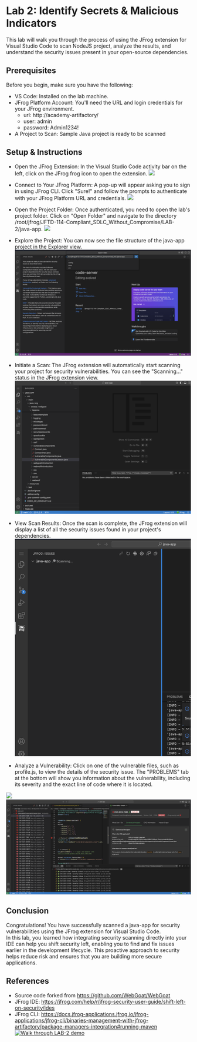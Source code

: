 # Lab 2: Identify Secrets & Malicious Indicators
This lab will walk you through the process of using the JFrog extension for Visual Studio Code to scan NodeJS project, analyze the results, and understand the security issues present in your open-source dependencies.

## Prerequisites
Before you begin, make sure you have the following:
- VS Code: Installed on the lab machine.
- JFrog Platform Account: You'll need the URL and login credentials for your JFrog environment.
    - url: http://academy-artifactory/
    - user: admin
    - password: Admin1234!
- A Project to Scan: Sample Java project is ready to be scanned

## Setup & Instructions
- Open the JFrog Extension: In the Visual Studio Code activity bar on the left, click on the JFrog frog icon to open the extension.
<img src="./images/vscode-0.png" /> <br/>

- Connect to Your JFrog Platform: A pop-up will appear asking you to sign in using JFrog CLI. Click "Sure!" and follow the prompts to authenticate with your JFrog Platform URL and credentials.
<img src="./images/vscode-1.png" /> <br/>

- Open the Project Folder: Once authenticated, you need to open the lab's project folder. Click on "Open Folder" and navigate to the directory /root/jfrog/JFTD-114-Compliant_SDLC_Without_Compromise/LAB-2/java-app.
<img src="./images/vscode-2.png" /> <br/>

- Explore the Project: You can now see the file structure of the java-app project in the Explorer view. 
<img src="./images/vscode-3.png" /> <br/>

- Initiate a Scan: The JFrog extension will automatically start scanning your project for security vulnerabilities. You can see the "Scanning..." status in the JFrog extension view.
<img src="./images/vscode-4.png" /> <br/>

- View Scan Results: Once the scan is complete, the JFrog extension will display a list of all the security issues found in your project's dependencies.
<img src="./images/vscode-5.png" /> <br/>

- Analyze a Vulnerability: Click on one of the vulnerable files, such as profile.js, to view the details of the security issue. The "PROBLEMS" tab at the bottom will show you information about the vulnerability, including its severity and the exact line of code where it is located.

<img src="./images/vscode-6.png" /> <br/>
<img src="./images/vscode-7.png" /> <br/>


## Conclusion
Congratulations! You have successfully scanned a java-app for security vulnerabilities using the JFrog extension for Visual Studio Code.
<br/>
In this lab, you learned how integrating security scanning directly into your IDE can help you shift security left, enabling you to find and fix issues earlier in the development lifecycle. This proactive approach to security helps reduce risk and ensures that you are building more secure applications.

## References
- Source code forked from https://github.com/WebGoat/WebGoat
- JFrog IDE: https://jfrog.com/help/r/jfrog-security-user-guide/shift-left-on-security/ides 
- JFrog CLI: https://docs.jfrog-applications.jfrog.io/jfrog-applications/jfrog-cli/binaries-management-with-jfrog-artifactory/package-managers-integration#running-maven
[![Walk through LAB-2 demo](https://img.youtube.com/vi/azjnRsV6SYA/0.jpg)](https://youtu.be/ZvYLXtMYtD4) 